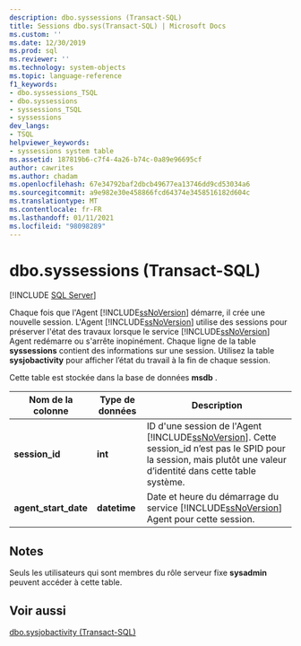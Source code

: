```yaml
---
description: dbo.syssessions (Transact-SQL)
title: Sessions dbo.sys(Transact-SQL) | Microsoft Docs
ms.custom: ''
ms.date: 12/30/2019
ms.prod: sql
ms.reviewer: ''
ms.technology: system-objects
ms.topic: language-reference
f1_keywords:
- dbo.syssessions_TSQL
- dbo.syssessions
- syssessions_TSQL
- syssessions
dev_langs:
- TSQL
helpviewer_keywords:
- syssessions system table
ms.assetid: 187819b6-c7f4-4a26-b74c-0a89e96695cf
author: cawrites
ms.author: chadam
ms.openlocfilehash: 67e34792baf2dbcb49677ea13746dd9cd53034a6
ms.sourcegitcommit: a9e982e30e458866fcd64374e3458516182d604c
ms.translationtype: MT
ms.contentlocale: fr-FR
ms.lasthandoff: 01/11/2021
ms.locfileid: "98098289"
---
```

# <a name="dbosyssessions-transact-sql"></a>dbo.syssessions (Transact-SQL)

[!INCLUDE [SQL Server](../../includes/applies-to-version/sqlserver.md)]

Chaque fois que l'Agent [!INCLUDE[ssNoVersion](../../includes/ssnoversion-md.md)] démarre, il crée une nouvelle session. L'Agent [!INCLUDE[ssNoVersion](../../includes/ssnoversion-md.md)] utilise des sessions pour préserver l'état des travaux lorsque le service [!INCLUDE[ssNoVersion](../../includes/ssnoversion-md.md)] Agent redémarre ou s'arrête inopinément. Chaque ligne de la table **syssessions** contient des informations sur une session. Utilisez la table **sysjobactivity** pour afficher l’état du travail à la fin de chaque session.  
  
 Cette table est stockée dans la base de données **msdb** .  
  
|Nom de la colonne|Type de données|Description|  
|-----------------|---------------|-----------------|  
|**session_id**|**int**|ID d'une session de l'Agent [!INCLUDE[ssNoVersion](../../includes/ssnoversion-md.md)]. Cette session_id n’est pas le SPID pour la session, mais plutôt une valeur d’identité dans cette table système.|  
|**agent_start_date**|**datetime**|Date et heure du démarrage du service [!INCLUDE[ssNoVersion](../../includes/ssnoversion-md.md)] Agent pour cette session.|  
  
## <a name="remarks"></a>Notes  
 Seuls les utilisateurs qui sont membres du rôle serveur fixe **sysadmin** peuvent accéder à cette table.  
  
## <a name="see-also"></a>Voir aussi  
 [dbo.sysjobactivity &#40;Transact-SQL&#41;](../../relational-databases/system-tables/dbo-sysjobactivity-transact-sql.md)  
  
  
